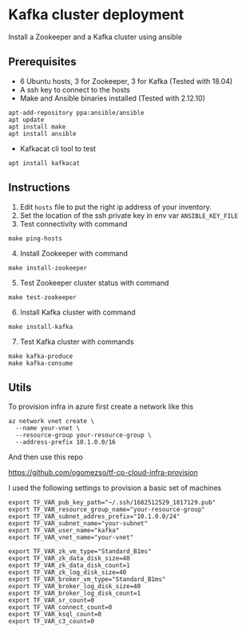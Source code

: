 # Kafka cluster deployment

Install a Zookeeper and a Kafka cluster using ansible

## Prerequisites
* 6 Ubuntu hosts, 3 for Zookeeper, 3 for Kafka (Tested with 18.04)
* A ssh key to connect to the hosts
* Make and Ansible binaries installed (Tested with 2.12.10)
```shell
apt-add-repository ppa:ansible/ansible
apt update
apt install make
apt install ansible
```
* Kafkacat cli tool to test
```shell
apt install kafkacat
```

## Instructions
1. Edit `hosts` file to put the right ip address of your inventory.
2. Set the location of the ssh private key in env var `ANSIBLE_KEY_FILE`
3. Test connectivity with command
```shell
make ping-hosts
```
4. Install Zookeeper with command
```shell
make install-zookeeper
```
5. Test Zookeeper cluster status with command
```shell
make test-zookeeper
```
6. Install Kafka cluster with command
```shell
make install-kafka
```
7. Test Kafka cluster with commands
```shell
make kafka-produce
make kafka-consume
```

## Utils

To provision infra in azure first create a network like this
```shell
az network vnet create \
  --name your-vnet \
  --resource-group your-resource-group \
  --address-prefix 10.1.0.0/16
```

And then use this repo

https://github.com/ogomezso/tf-cp-cloud-infra-provision

I used the following settings to provision a basic set of machines
```shell
export TF_VAR_pub_key_path="~/.ssh/1682512529_1817129.pub"
export TF_VAR_resource_group_name="your-resource-group"
export TF_VAR_subnet_addres_prefix="10.1.0.0/24"
export TF_VAR_subnet_name="your-subnet"
export TF_VAR_user_name="kafka"
export TF_VAR_vnet_name="your-vnet"

export TF_VAR_zk_vm_type="Standard_B1ms"
export TF_VAR_zk_data_disk_size=40
export TF_VAR_zk_data_disk_count=1
export TF_VAR_zk_log_disk_size=40
export TF_VAR_broker_vm_type="Standard_B1ms"
export TF_VAR_broker_log_disk_size=40
export TF_VAR_broker_log_disk_count=1
export TF_VAR_sr_count=0
export TF_VAR_connect_count=0
export TF_VAR_ksql_count=0
export TF_VAR_c3_count=0
```
